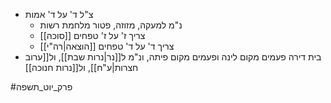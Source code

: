 * צ"ל ד' על ד' אמות
	* נ"מ למעקה, מזוזה, פטור מלחמת רשות
	* [[סוכה]] צריך ז' על ז' טפחים
	* [[הוצאה|רה"י]] צריך ד' על ד' טפחים
* בית דירה פעמים מקום לינה ופעמים מקום פיתה, ונ"מ ל[[נר|נרות שבת]], ול[[ערוב חצרות|ע"ח]], ול[[נרות חנוכה]]

#פרק_יוט_תשפה